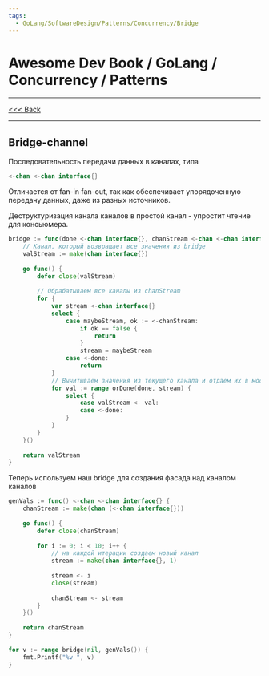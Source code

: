 ```yaml
---
tags:
  - GoLang/SoftwareDesign/Patterns/Concurrency/Bridge
---
```


# Awesome Dev Book / GoLang / Concurrency / Patterns

***
[<<< Back](awesome-dev-book/book/Язык%20Go/Конкурентность/Паттерны/INDEX.md)
***

## Bridge-channel

Последовательность передачи данных в каналах, типа

```go
<-chan <-chan interface{}
```

Отличается от fan-in fan-out, так как обеспечивает упорядоченную передачу данных, даже из разных источников. 

Деструктуризация канала каналов в простой канал - упростит чтение для консьюмера. 

```go
bridge := func(done <-chan interface{}, chanStream <-chan <-chan interface{}) <-chan interface{} {
    // Канал, который возвращает все значения из bridge
    valStream := make(chan interface{}) 
	
	go func() {
        defer close(valStream) 
		
        // Обрабатываем все каналы из chanStream
        for {
            var stream <-chan interface{}
            select {
                case maybeStream, ok := <-chanStream:
                    if ok == false {
                        return
                    }
                    stream = maybeStream
                case <-done:
                    return
            }
	        // Вычитываем значения из текущего канала и отдаем их в мост
	        for val := range orDone(done, stream) {
	            select {
	                case valStream <- val:
	                case <-done:
	            }
	        } 
        }
    }()
	
    return valStream 
}
```

Теперь используем наш bridge для создания фасада над каналом каналов

```go
genVals := func() <-chan <-chan interface{} {
    chanStream := make(chan (<-chan interface{})) 
	
    go func() {
        defer close(chanStream) 
		
        for i := 0; i < 10; i++ {
            // на каждой итерации создаем новый канал
            stream := make(chan interface{}, 1) 
			
            stream <- i
            close(stream)
			
            chanStream <- stream
        }
	}()
	
    return chanStream 
}

for v := range bridge(nil, genVals()) { 
	fmt.Printf("%v ", v)
}
```

